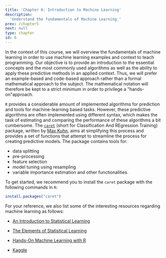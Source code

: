 ```yaml
---
title: 'Chapter 6: Introduction to Machine Learning'
description:
  'Understand the fundamentals of Machine Learning.'
prev: /chapter5
next: null
type: chapter
id: 6
---
```




<exercise id="1" title="General information">

In the context of this course, we will overview the fundamentals of machine learning in order to use machine learning examples and context to teach programming. Our objective is to provide an introduction to the essential concepts and the most commonly used algorithms as well as the ability to apply these predictive methods in an applied context. Thus, we will prefer an example-based and code-based approach rather than a formal mathematical approach to the subject. The mathematical notation will therefore be kept to a strict minimum in order to privilege a "hands-on"approach.

`R` provides a considerable amount of implemented algorithms for prediction and tools for machine-learning based tasks. However, these predictive algorithms are often implemented using different syntax, which makes the task of estimating and comparing the performance of these algorithms a bit cumbersome. The [`caret`](https://topepo.github.io/caret/) (short for Classification And REgression Training) package, written by [Max Kuhn](https://www.rstudio.com/authors/max-kuhn/), aims at simplifying this process and provides a set of functions that attempt to streamline the process for creating predictive models. The package contains tools for:

- data splitting
- pre-processing
- feature selection
- model tuning using resampling
- variable importance estimation
and other functionalities.

To get started, we recommend you to install the `caret` package with the following commands in `R`:

```R
install.packages("caret")
```

For your reference, we also list some of the interesting resources regarding machine learning as follows:

- [An Introduction to Statistical Learning](https://www.statlearning.com/)

- [The Elements of Statistical Learning](https://hastie.su.domains/ElemStatLearn/)

- [Hands-On Machine Learning with R](https://bradleyboehmke.github.io/HOML/)

- [Kaggle](https://www.kaggle.com/)

</exercise>


<exercise id="2" title="Introduction to Machine Learning" type = "slides">
<slides source="chapter6_01">
</slides>
</exercise>


<exercise id="3" title="Measuring predictive performance" type = "slides">

</exercise>

<exercise id="4" title="Linear and Logistic regression" type = "slides">

</exercise>

<exercise id="5" title="Penalized regression" type = "slides">

</exercise>

<exercise id="6" title="Trees based methods" type = "slides">

</exercise>

<exercise id="7" title="Introduction to Deep learning" type = "slides">

</exercise>